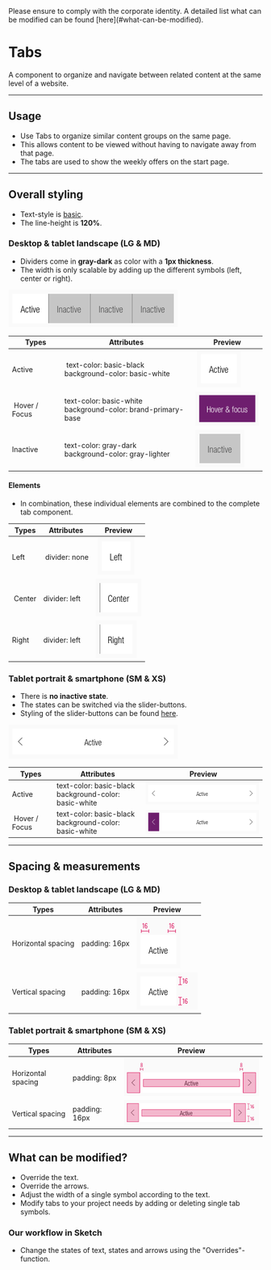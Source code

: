 <AlertInfo alertHeadline="Modifiable">
Please ensure to comply with the corporate identity. A detailed list what can be modified can be found [here](#what-can-be-modified).
</AlertInfo>

# Tabs

A component to organize and navigate between related content at the same level of a website.

---

## Usage

- Use Tabs to organize similar content groups on the same page.
- This allows content to be viewed without having to navigate away from that page.
- The tabs are used to show the weekly offers on the start page.

---

## Overall styling

- Text-style is [basic](../../General/Typography/Typography.md#basic).
- The line-height is **120%**.

### Desktop & tablet landscape (LG & MD)

- Dividers come in **gray-dark** as color with a **1px thickness**.
- The width is only scalable by adding up the different symbols (left, center or right).

![tab: LG+MD](assets/types/complete/LG-MD@1x.png)

| Types | Attributes | Preview |
|---|---|---|
| Active | text-color: basic-black<br>background-color: basic-white | ![tab: active (LG/MD)](assets/states/LG/active@1x.png) |
| Hover / Focus | text-color: basic-white<br>background-color: brand-primary-base  | ![tab: hover-focus (LG/MD)](assets/states/LG/hover-focus@1x.png) |
| Inactive | text-color: gray-dark<br>background-color: gray-lighter | ![tab: inactive (LG/MD)](assets/states/LG/inactive@1x.png) |

#### Elements

- In combination, these individual elements are combined to the complete tab component.

| Types | Attributes | Preview |
|---|---|---|
| Left | divider: none | ![tab: left (LG/MD)](assets/elements/LG/left@1x.png) |
| Center | divider: left  | ![tab: center (LG/MD)](assets/elements/LG/center@1x.png) |
| Right | divider: left | ![tab: right (LG/MD)](assets/elements/LG/right@1x.png) |

### Tablet portrait & smartphone (SM & XS)

- There is **no inactive state**.
- The states can be switched via the slider-buttons.
- Styling of the slider-buttons can be found [here](../Slider%20button/Slider%20button.md).

![tab: SM+XS](assets/types/complete/SM-XS@1x.png)

|Types | Attributes | Preview |
|---|---|---|
| Active | text-color: basic-black<br>background-color: basic-white | ![tab: active (SM/XS)](assets/states/XS/active@1x.png) |
| Hover / Focus | text-color: basic-black<br>background-color: basic-white | ![tab: hover-focus (LG/MD)](assets/states/XS/hover-focus@1x.png) |

---

## Spacing & measurements

### Desktop & tablet landscape (LG & MD)

| Types | Attributes | Preview |
|---|---|---|
| Horizontal spacing | padding: 16px | ![LG/MD: horizontal spacing](assets/measurements/LG/horizontal-spacing@1x.png) |
| Vertical spacing | padding: 16px | ![LG/MD: horizontal spacing](assets/measurements/LG/vertical-spacing@1x.png) |


### Tablet portrait & smartphone (SM & XS)

| Types | Attributes | Preview |
|---|---|---|
| Horizontal spacing | padding: 8px | ![SM/XS: horizontal spacing](assets/measurements/XS/horizontal-spacing@1x.png) |
| Vertical spacing | padding: 16px | ![LG/MD: horizontal spacing](assets/measurements/XS/vertical-spacing@1x.png) |

---

## What can be modified?

- Override the text.
- Override the arrows.
- Adjust the width of a single symbol according to the text.
- Modify tabs to your project needs by adding or deleting single tab symbols.

### Our workflow in Sketch

- Change the states of text, states and arrows using the "Overrides"-function.
